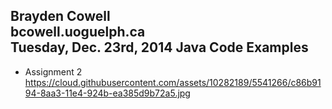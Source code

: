 Brayden Cowell <br>
bcowell.uoguelph.ca <br>
Tuesday, Dec. 23rd, 2014
Java Code Examples
------------
- Assignment 2
  https://cloud.githubusercontent.com/assets/10282189/5541266/c86b9194-8aa3-11e4-924b-ea385d9b72a5.jpg

